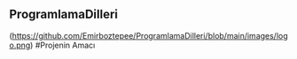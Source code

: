 ## ProgramlamaDilleri
(https://github.com/Emirboztepee/ProgramlamaDilleri/blob/main/images/logo.png)
#Projenin Amacı

